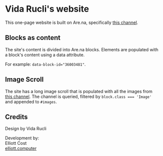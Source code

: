 # Vida Rucli's website

This one-page website is built on Are.na, specifically [this channel](https://www.are.na/vida-rucli/vida-website).

## Blocks as content

The site's content is divided into Are.na blocks. Elements are populated with a block's content using a data attribute.

For example: `data-block-id="36003481"`. 

## Image Scroll

The site has a long image scroll that is populated with all the images from [this channel](https://www.are.na/vida-rucli/vida-website). The channel is queried, filtered by `block.class === 'Image'` and appended to `#images`.

## Credits
Design by Vida Rucli

Development by:<br>
Elliott Cost<br>
[elliott.computer](https://elliott.computer)